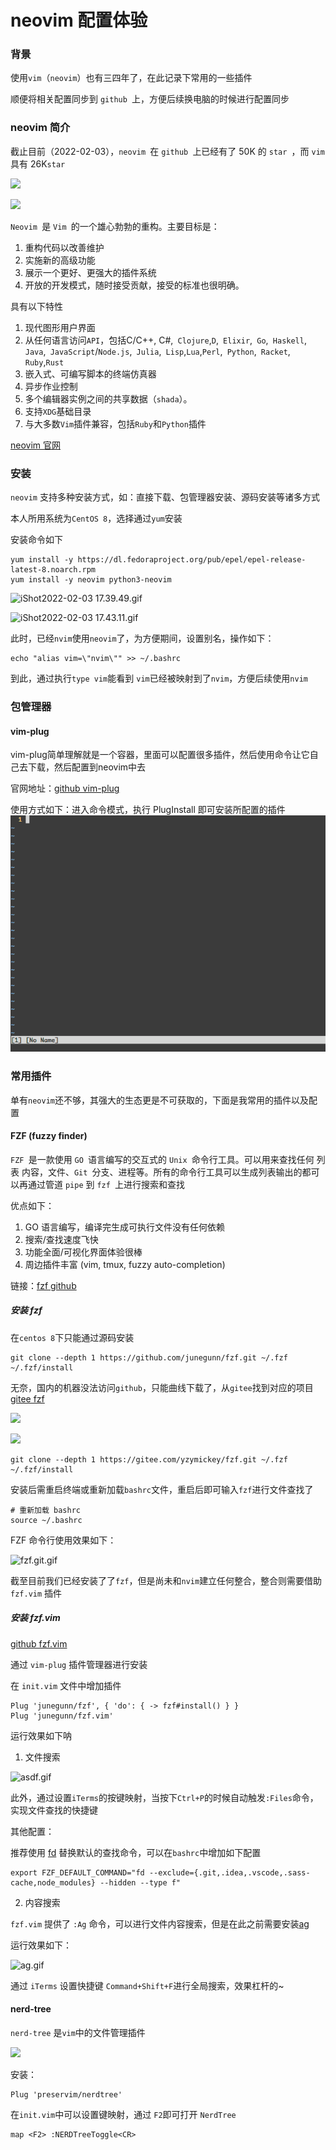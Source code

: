 # neovim 配置体验

### 背景

使用`vim`（`neovim`）也有三四年了，在此记录下常用的一些插件

顺便将相关配置同步到 `github `上，方便后续换电脑的时候进行配置同步

### neovim 简介

截止目前（2022-02-03），`neovim `在 `github `上已经有了 50K 的 `star `，而 `vim `具有 26K`star` 

![](https://fudongdong-statics.oss-cn-beijing.aliyuncs.com/images/20220203/933d2b5126eb4e888ffbd54a4b937797.png?x-oss-process=image/resize,w_800/quality,q_80)

![](https://fudongdong-statics.oss-cn-beijing.aliyuncs.com/images/20220203/6c435b23da3747e19681934ebdbe562e.png?x-oss-process=image/resize,w_800/quality,q_80)

`Neovim `是 `Vim `的一个雄心勃勃的重构。主要目标是：

1. 重构代码以改善维护
2. 实施新的高级功能
3. 展示一个更好、更强大的插件系统
4. 开放的开发模式，随时接受贡献，接受的标准也很明确。

具有以下特性

1. 现代图形用户界面
2. 从任何语言访问`API`，包括C/C++, C#,` Clojure`,`D`,` Elixir`,` Go`,` Haskell`,` Java`,` JavaScript`/`Node.js`,` Julia`,` Lisp`,`Lua`,`Perl`,` Python`,` Racket`,` Ruby`,`Rust` 
3. 嵌入式、可编写脚本的终端仿真器
4. 异步作业控制
5. 多个编辑器实例之间的共享数据（`shada`）。
6. 支持`XDG`基础目录
7. 与大多数`Vim`插件兼容，包括`Ruby`和`Python`插件

[neovim 官网](https://neovim.io/)

### 安装


`neovim` 支持多种安装方式，如：直接下载、包管理器安装、源码安装等诸多方式

本人所用系统为`CentOS 8`，选择通过`yum`安装

安装命令如下

```shell
yum install -y https://dl.fedoraproject.org/pub/epel/epel-release-latest-8.noarch.rpm
yum install -y neovim python3-neovim
```

![iShot2022-02-03 17.39.49.gif](https://fudongdong-statics.oss-cn-beijing.aliyuncs.com/images/20220203/50a8b21c9aed4349af93e5a52a8cb6b2.gif)

![iShot2022-02-03 17.43.11.gif](https://fudongdong-statics.oss-cn-beijing.aliyuncs.com/images/20220203/f8c164e653644520a180a475421236d4.gif)


此时，已经`nvim`使用`neovim`了，为方便期间，设置别名，操作如下：

```shell
echo "alias vim=\"nvim\"" >> ~/.bashrc
```

到此，通过执行`type vim`能看到 `vim`已经被映射到了`nvim`，方便后续使用`nvim`

### 包管理器

#### vim-plug

vim-plug简单理解就是一个容器，里面可以配置很多插件，然后使用命令让它自己去下载，然后配置到neovim中去

官网地址：[github vim-plug](https://github.com/junegunn/vim-plug)

使用方式如下：进入命令模式，执行 PlugInstall 即可安装所配置的插件
![](https://raw.githubusercontent.com/junegunn/i/master/vim-plug/installer.gif)

### 常用插件

单有`neovim`还不够，其强大的生态更是不可获取的，下面是我常用的插件以及配置

#### FZF (fuzzy finder)

`FZF `是一款使用 `GO `语言编写的交互式的 `Unix `命令行工具。可以用来查找任何 列表 内容，文件、`Git `分支、进程等。所有的命令行工具可以生成列表输出的都可以再通过管道 `pipe` 到 `fzf `上进行搜索和查找

优点如下：
1. GO 语言编写，编译完生成可执行文件没有任何依赖
2. 搜索/查找速度飞快
3. 功能全面/可视化界面体验很棒
4. 周边插件丰富 (vim, tmux, fuzzy auto-completion)

链接：[fzf github](https://github.com/junegunn/fzf)

##### 安装 fzf

在`centos 8`下只能通过源码安装

```shell
git clone --depth 1 https://github.com/junegunn/fzf.git ~/.fzf
~/.fzf/install
```

无奈，国内的机器没法访问`github`，只能曲线下载了，从`gitee`找到对应的项目 [gitee fzf](https://gitee.com/yzymickey/fzf?_from=gitee_search)

![](https://fudongdong-statics.oss-cn-beijing.aliyuncs.com/images/20220203/ac739d17ec2f4797ac5badbcbae8251b.png?x-oss-process=image/resize,w_800/quality,q_80)

![](https://fudongdong-statics.oss-cn-beijing.aliyuncs.com/images/20220203/892222cc5823444ebf5f0409ccb3a174.png?x-oss-process=image/resize,w_800/quality,q_80)



```shell
git clone --depth 1 https://gitee.com/yzymickey/fzf.git ~/.fzf
~/.fzf/install
```


安装后需重启终端或重新加载`bashrc`文件，重启后即可输入`fzf`进行文件查找了


```shell
# 重新加载 bashrc
source ~/.bashrc
```

FZF 命令行使用效果如下：

![fzf.git.gif](https://fudongdong-statics.oss-cn-beijing.aliyuncs.com/images/20220203/a6a3e01357eb4752aa76d1c5f7265cf0.gif)

截至目前我们已经安装了了`fzf`，但是尚未和`nvim`建立任何整合，整合则需要借助 `fzf.vim` 插件


##### 安装 fzf.vim

[github fzf.vim](https://github.com/junegunn/fzf.vim)

通过 `vim-plug` 插件管理器进行安装

在 `init.vim` 文件中增加插件

```shell
Plug 'junegunn/fzf', { 'do': { -> fzf#install() } }
Plug 'junegunn/fzf.vim'
```

运行效果如下呐

1. 文件搜索

![asdf.gif](https://fudongdong-statics.oss-cn-beijing.aliyuncs.com/images/20220203/b25e996392df47369cc92dbbab85fc7f.gif)

此外，通过设置`iTerms`的按键映射，当按下`Ctrl+P`的时候自动触发`:Files`命令，实现文件查找的快捷键

其他配置：

推荐使用 [fd](https://github.com/sharkdp/fd) 替换默认的查找命令，可以在`bashrc`中增加如下配置
```shell
export FZF_DEFAULT_COMMAND="fd --exclude={.git,.idea,.vscode,.sass-cache,node_modules} --hidden --type f"
```


2. 内容搜索

`fzf.vim` 提供了 `:Ag` 命令，可以进行文件内容搜索，但是在此之前需要安装[ag](https://github.com/ggreer/the_silver_searcher)

运行效果如下：

![ag.gif](https://fudongdong-statics.oss-cn-beijing.aliyuncs.com/images/20220203/fbc3b5b87e5b467392d4942ccc48c154.gif)


通过 `iTerms` 设置快捷键 `Command+Shift+F`进行全局搜索，效果杠杆的~


#### nerd-tree

`nerd-tree` 是`vim`中的文件管理插件

![](https://fudongdong-statics.oss-cn-beijing.aliyuncs.com/images/20220203/76de3d0cf73649a496d708f801353b6c.png?x-oss-process=image/resize,w_800/quality,q_80)

安装：
```shell
Plug 'preservim/nerdtree'
```

在`init.vim`中可以设置键映射，通过 `F2`即可打开 `NerdTree`

```shell
map <F2> :NERDTreeToggle<CR>
```
